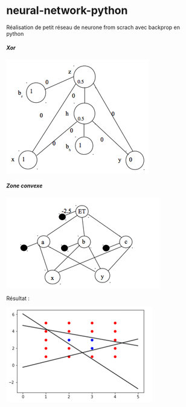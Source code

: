 # neural-network-python

Réalisation de petit réseau de neurone from scrach avec backprop en python


##### Xor

![alt text](https://raw.githubusercontent.com/yannistannier/neural-network-python/master/media/nn-1.png)


##### Zone convexe

![alt text](https://raw.githubusercontent.com/yannistannier/neural-network-python/master/media/nn-2.png)

Résultat : 

![alt text](https://raw.githubusercontent.com/yannistannier/neural-network-python/master/media/resultat-2.png)